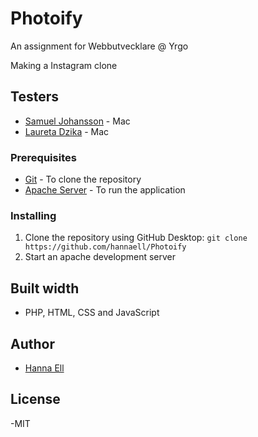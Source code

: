 # Photoify

An assignment for Webbutvecklare @ Yrgo

Making a Instagram clone

## Testers

- [Samuel Johansson](https://github.com/WebSamuel90) - Mac
- [Laureta Dzika](https://github.com/xhika/photoify) - Mac

### Prerequisites

- [Git](https://git-scm.com/) - To clone the repository
- [Apache Server](https://www.mamp.info/en/) - To run the application

### Installing

1. Clone the repository using GitHub Desktop: `git clone https://github.com/hannaell/Photoify`
2. Start an apache development server

## Built width

- PHP, HTML, CSS and JavaScript

## Author

- [Hanna Ell](https://github.com/hannaell/)

## License

-MIT
